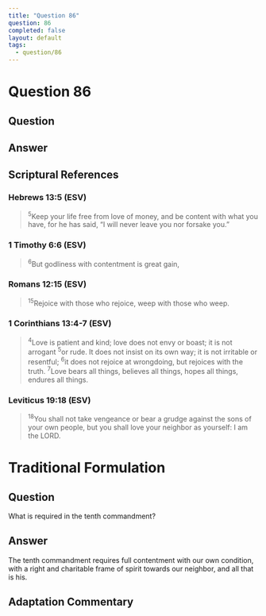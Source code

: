 ```yaml
---
title: "Question 86"
question: 86
completed: false
layout: default
tags:
  - question/86
---
```

# Question 86

## Question


## Answer


## Scriptural References
### Hebrews 13:5 (ESV)
> <sup>5</sup>Keep your life free from love of money, and be content with what you have, for he has said, “I will never leave you nor forsake you.”

### 1 Timothy 6:6 (ESV)
> <sup>6</sup>But godliness with contentment is great gain,

### Romans 12:15 (ESV)
> <sup>15</sup>Rejoice with those who rejoice, weep with those who weep.

### 1 Corinthians 13:4-7 (ESV)
> <sup>4</sup>Love is patient and kind; love does not envy or boast; it is not arrogant
> <sup>5</sup>or rude. It does not insist on its own way; it is not irritable or resentful;
> <sup>6</sup>it does not rejoice at wrongdoing, but rejoices with the truth.
> <sup>7</sup>Love bears all things, believes all things, hopes all things, endures all things.

### Leviticus 19:18 (ESV)
> <sup>18</sup>You shall not take vengeance or bear a grudge against the sons of your own people, but you shall love your neighbor as yourself: I am the LORD.

# Traditional Formulation
## Question
What is required in the tenth commandment?

## Answer
The tenth commandment requires full contentment with our own condition, with a right and charitable frame of spirit towards our neighbor, and all that is his.

## Adaptation Commentary

